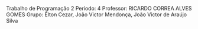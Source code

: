 Trabalho de Programação 2
Período: 4
Professor: RICARDO CORREA ALVES GOMES
Grupo: Elton Cezar, João Victor Mendonça, João Victor de Araújo Silva
